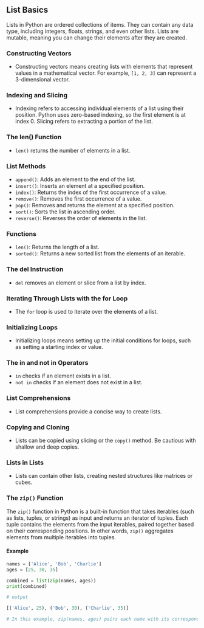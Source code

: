 ## List Basics

Lists in Python are ordered collections of items. They can contain any data type, including integers, floats, strings, and even other lists. Lists are mutable, meaning you can change their elements after they are created.

### Constructing Vectors

- Constructing vectors means creating lists with elements that represent values in a mathematical vector. For example, `[1, 2, 3]` can represent a 3-dimensional vector.

### Indexing and Slicing

- Indexing refers to accessing individual elements of a list using their position. Python uses zero-based indexing, so the first element is at index 0. Slicing refers to extracting a portion of the list.

### The len() Function

- `len()` returns the number of elements in a list.

### List Methods

- `append()`: Adds an element to the end of the list.
- `insert()`: Inserts an element at a specified position.
- `index()`: Returns the index of the first occurrence of a value.
- `remove()`: Removes the first occurrence of a value.
- `pop()`: Removes and returns the element at a specified position.
- `sort()`: Sorts the list in ascending order.
- `reverse()`: Reverses the order of elements in the list.

### Functions

- `len()`: Returns the length of a list.
- `sorted()`: Returns a new sorted list from the elements of an iterable.

### The del Instruction

- `del` removes an element or slice from a list by index.

### Iterating Through Lists with the for Loop

- The `for` loop is used to iterate over the elements of a list.

### Initializing Loops

- Initializing loops means setting up the initial conditions for loops, such as setting a starting index or value.

### The in and not in Operators

- `in` checks if an element exists in a list.
- `not in` checks if an element does not exist in a list.

### List Comprehensions

- List comprehensions provide a concise way to create lists.

### Copying and Cloning

- Lists can be copied using slicing or the `copy()` method. Be cautious with shallow and deep copies.

### Lists in Lists

- Lists can contain other lists, creating nested structures like matrices or cubes.

### The `zip()` Function

The `zip()` function in Python is a built-in function that takes iterables (such as lists, tuples, or strings) as input and returns an iterator of tuples. Each tuple contains the elements from the input iterables, paired together based on their corresponding positions. In other words, `zip()` aggregates elements from multiple iterables into tuples.

#### Example

```python
names = ['Alice', 'Bob', 'Charlie']
ages = [25, 30, 35]

combined = list(zip(names, ages))
print(combined)

# output

[('Alice', 25), ('Bob', 30), ('Charlie', 35)]

# In this example, zip(names, ages) pairs each name with its corresponding age, creating a list of tuples. The resulting combined list contains tuples where the first element of each tuple is a name and the second element is the corresponding age.
```
